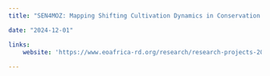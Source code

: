 ```yaml
---
title: "SEN4MOZ: Mapping Shifting Cultivation Dynamics in Conservation Areas of Mozambique using Copernicus Data (ESA EOAfrica R&D)"

date: "2024-12-01"

links:
    website: 'https://www.eoafrica-rd.org/research/research-projects-2024-2026/#proposal_1'
  
---
```

